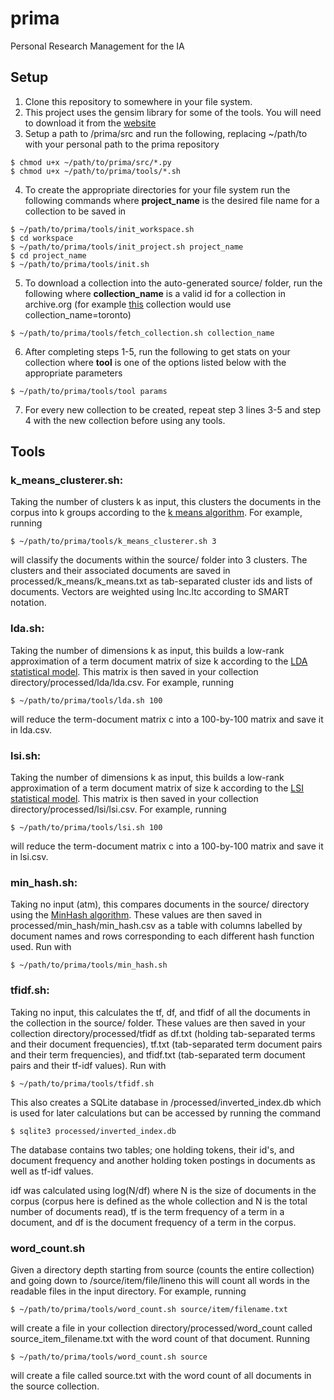 # prima
Personal Research Management for the IA

## Setup
1. Clone this repository to somewhere in your file system.
2. This project uses the gensim library for some of the tools. You will need to download it from the [website](https://radimrehurek.com/gensim/)
3. Setup a path to /prima/src and run the following, replacing ~/path/to with your personal path to the prima repository
  >
    $ chmod u+x ~/path/to/prima/src/*.py
    $ chmod u+x ~/path/to/prima/tools/*.sh
4. To create the appropriate directories for your file system run the following commands where **project_name** is the desired file name for a collection to be saved in
  >
    $ ~/path/to/prima/tools/init_workspace.sh
    $ cd workspace
    $ ~/path/to/prima/tools/init_project.sh project_name
    $ cd project_name
    $ ~/path/to/prima/tools/init.sh
5. To download a collection into the auto-generated source/ folder, run the following where **collection_name** is a valid id for a collection in archive.org (for example [this](https://archive.org/details/toronto) collection would use collection_name=toronto)
  >
    $ ~/path/to/prima/tools/fetch_collection.sh collection_name 

6. After completing steps 1-5, run the following to get stats on your collection where **tool** is one of the options listed below with the appropriate parameters
  >
    $ ~/path/to/prima/tools/tool params
7. For every new collection to be created, repeat step 3 lines 3-5 and step 4 with the new collection before using any tools.

## Tools

### k_means_clusterer.sh:
Taking the number of clusters k as input, this clusters the documents in the corpus into k groups according to the [k means algorithm](https://en.wikipedia.org/wiki/K-means_clustering). For example, running
  >
    $ ~/path/to/prima/tools/k_means_clusterer.sh 3
will classify the documents within the source/ folder into 3 clusters. The clusters and their associated documents are saved in processed/k_means/k_means.txt as tab-separated cluster ids and lists of documents. Vectors are weighted using lnc.ltc according to SMART notation.

### lda.sh:
Taking the number of dimensions k as input, this builds a low-rank approximation of a term document matrix of size k according to the [LDA statistical model](https://en.wikipedia.org/wiki/Latent_Dirichlet_allocation). This matrix is then saved in your collection directory/processed/lda/lda.csv. For example, running
  >
    $ ~/path/to/prima/tools/lda.sh 100
will reduce the term-document matrix c into a 100-by-100 matrix and save it in lda.csv.

### lsi.sh: 
Taking the number of dimensions k as input, this builds a low-rank approximation of a term document matrix of size k according to the [LSI statistical model](https://en.wikipedia.org/wiki/Latent_semantic_analysis#Latent_semantic_indexing). This matrix is then saved in your collection directory/processed/lsi/lsi.csv. For example, running
  >
    $ ~/path/to/prima/tools/lsi.sh 100
will reduce the term-document matrix c into a 100-by-100 matrix and save it in lsi.csv.

### min_hash.sh:
Taking no input (atm), this compares documents in the source/ directory using the [MinHash algorithm](https://en.wikipedia.org/wiki/MinHash). These values are then saved in processed/min_hash/min_hash.csv as a table with columns labelled by document names and rows corresponding to each different hash function used. Run with
  >
    $ ~/path/to/prima/tools/min_hash.sh

### tfidf.sh: 
Taking no input, this calculates the tf, df, and tfidf of all the documents in the collection in the source/ folder. These values are then saved in your collection directory/processed/tfidf as df.txt (holding tab-separated terms and their document frequencies), tf.txt (tab-separated term document pairs and their term frequencies), and tfidf.txt (tab-separated term document pairs and their tf-idf values). Run with 
  >
    $ ~/path/to/prima/tools/tfidf.sh

This also creates a SQLite database in /processed/inverted_index.db which is used for later calculations but can be accessed by running the command
  >
    $ sqlite3 processed/inverted_index.db
The database contains two tables; one holding tokens, their id's, and document frequency and another holding token postings in documents as well as tf-idf values.

idf was calculated using log(N/df) where N is the size of documents in the corpus (corpus here is defined as the whole collection and N is the total number of documents read), tf is the term frequency of a term in a document, and df is the document frequency of a term in the corpus.

### word_count.sh
Given a directory depth starting from source (counts the entire collection) and going down to /source/item/file/lineno this will count all words in the readable files in the input directory. For example, running 
  >
    $ ~/path/to/prima/tools/word_count.sh source/item/filename.txt
will create a file in your collection directory/processed/word_count called source_item_filename.txt with the word count of that document. Running
  >
    $ ~/path/to/prima/tools/word_count.sh source
will create a file called source.txt with the word count of all documents in the source collection.
